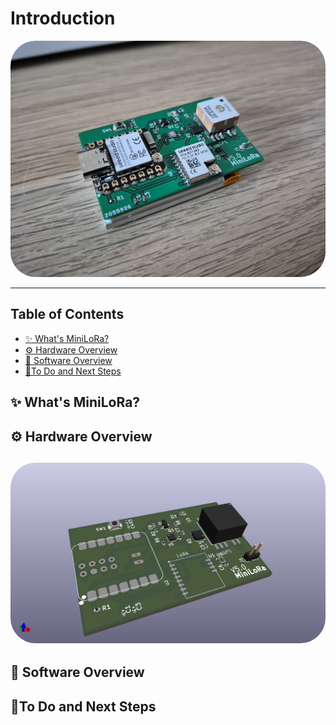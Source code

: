 # Introduction

<a href="url"><img src="./PIC/MiniLoRa-pic.png" height="auto" width="auto" style="border-radius:40px"></a>

---

## Table of Contents

- [✨ What's MiniLoRa?](#-whats-MiniLoRa)
- [⚙️ Hardware Overview](#-hardware-overview)
- [💾 Software Overview](#-software-overview)
- [🚀To Do and Next Steps](#-to-do-and-next-steps)
## ✨ What's MiniLoRa?

## ⚙️ Hardware Overview

<a href="url"><img src="./PIC/MiniLora-pcb.png" height="auto" width="auto" style="border-radius:40px"></a>
---



## 💾 Software Overview

## 🚀To Do and Next Steps



